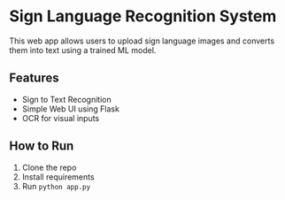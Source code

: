 # Sign Language Recognition System

This web app allows users to upload sign language images and converts them into text using a trained ML model.

## Features
- Sign to Text Recognition
- Simple Web UI using Flask
- OCR for visual inputs

## How to Run
1. Clone the repo
2. Install requirements
3. Run `python app.py`
